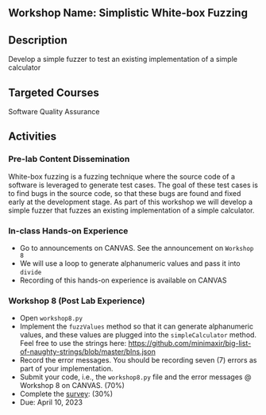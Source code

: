 ## Workshop Name: Simplistic White-box Fuzzing

## Description

Develop a simple fuzzer to test an existing implementation of a simple calculator

## Targeted Courses

Software Quality Assurance

## Activities

### Pre-lab Content Dissemination

White-box fuzzing is a fuzzing technique where the source code of a software is leveraged
to generate test cases. The goal of these test cases is to find bugs in the source code, so that these bugs
are found and fixed early at the development stage. As part of this workshop we will develop a simple fuzzer
that fuzzes an existing implementation of a simple calculator.

### In-class Hands-on Experience

- Go to announcements on CANVAS. See the announcement on `Workshop 8`
- We will use a loop to generate alphanumeric values and pass it into `divide`
- Recording of this hands-on experience is available on CANVAS

### Workshop 8 (Post Lab Experience)

- Open `workshop8.py`
- Implement the `fuzzValues` method so that it can generate alphanumeric values, and these values are plugged into the `simpleCalculator` method. Feel free to use the strings here: https://github.com/minimaxir/big-list-of-naughty-strings/blob/master/blns.json
- Record the error messages. You should be recording seven (7) errors as part of your implementation.
- Submit your code, i.e., the `workshop8.py` file and the error messages @ Workshop 8 on CANVAS. (70%)
- Complete the [survey](https://auburn.qualtrics.com/jfe/form/SV_e3Bxdy5U3uOPtSC): (30%)
- Due: April 10, 2023
